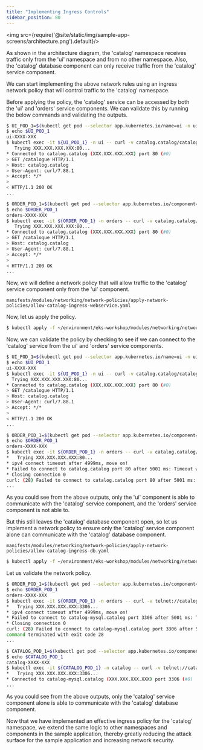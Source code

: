 ```yaml
---
title: "Implementing Ingress Controls"
sidebar_position: 80
---
```

<img src={require('@site/static/img/sample-app-screens/architecture.png').default}/>

As shown in the architecture diagram, the 'catalog' namespace receives traffic only from the 'ui' namespace and from no other namespace. Also, the 'catalog' database component can only receive traffic from the 'catalog' service component.

We can start implementing the above network rules using an ingress network policy that will control traffic to the 'catalog' namespace.

Before applying the policy, the 'catalog' service can be accessed by both the 'ui' and 'orders' service components. We can validate this by running the below commands and validating the outputs.

```bash wait=30 timeout=240
$ UI_POD_1=$(kubectl get pod --selector app.kubernetes.io/name=ui -n ui -o json | jq -r '.items[0].metadata.name')
$ echo $UI_POD_1
ui-XXXX-XXX
$ kubectl exec -it ${UI_POD_1} -n ui -- curl -v catalog.catalog/catalogue --connect-timeout 5
   Trying XXX.XXX.XXX.XXX:80...
* Connected to catalog.catalog (XXX.XXX.XXX.XXX) port 80 (#0)
> GET /catalogue HTTP/1.1
> Host: catalog.catalog
> User-Agent: curl/7.88.1
> Accept: */*
> 
< HTTP/1.1 200 OK
...
```
```bash wait=30 timeout=240
$ ORDER_POD_1=$(kubectl get pod --selector app.kubernetes.io/component=service -n orders -o json | jq -r '.items[0].metadata.name')
$ echo $ORDER_POD_1
orders-XXXX-XXX
$ kubectl exec -it ${ORDER_POD_1} -n orders -- curl -v catalog.catalog/catalogue --connect-timeout 5
   Trying XXX.XXX.XXX.XXX:80...
* Connected to catalog.catalog (XXX.XXX.XXX.XXX) port 80 (#0)
> GET /catalogue HTTP/1.1
> Host: catalog.catalog
> User-Agent: curl/7.88.1
> Accept: */*
> 
< HTTP/1.1 200 OK
...
```
Now, we will define a network policy that will allow traffic to the 'catalog' service component only from the 'ui' component.
```file
manifests/modules/networking/network-policies/apply-network-policies/allow-catalog-ingress-webservice.yaml
```
Now, let us apply the policy.
```bash wait=30 timeout=240
$ kubectl apply -f ~/environment/eks-workshop/modules/networking/network-policies/apply-network-policies/allow-catalog-ingress-webservice.yaml
```
Now, we can validate the policy by checking to see if we can connect to the 'catalog' service from the ui' and 'orders' service components.
```bash wait=30 timeout=240
$ UI_POD_1=$(kubectl get pod --selector app.kubernetes.io/name=ui -n ui -o json | jq -r '.items[0].metadata.name')
$ echo $UI_POD_1
ui-XXXX-XXX
$ kubectl exec -it ${UI_POD_1} -n ui -- curl -v catalog.catalog/catalogue --connect-timeout 5
  Trying XXX.XXX.XXX.XXX:80...
* Connected to catalog.catalog (XXX.XXX.XXX.XXX) port 80 (#0)
> GET /catalogue HTTP/1.1
> Host: catalog.catalog
> User-Agent: curl/7.88.1
> Accept: */*
> 
< HTTP/1.1 200 OK
...
```
```bash wait=30 timeout=240 expectError=true
$ ORDER_POD_1=$(kubectl get pod --selector app.kubernetes.io/component=service -n orders -o json | jq -r '.items[0].metadata.name')
$ echo $ORDER_POD_1
orders-XXXX-XXX
$ kubectl exec -it ${ORDER_POD_1} -n orders -- curl -v catalog.catalog/catalogue --connect-timeout 5
*   Trying XXX.XXX.XXX.XXX:80...
* ipv4 connect timeout after 4999ms, move on!
* Failed to connect to catalog.catalog port 80 after 5001 ms: Timeout was reached
* Closing connection 0
curl: (28) Failed to connect to catalog.catalog port 80 after 5001 ms: Timeout was reached
...
```
As you could see from the above outputs, only the 'ui' component is able to communicate with the 'catalog' service component, and the 'orders' service component is not able to.

But this still leaves the 'catalog' database component open, so let us implement a network policy to ensure only the 'catalog' service component alone can communicate with the 'catalog' database component.
```file
manifests/modules/networking/network-policies/apply-network-policies/allow-catalog-ingress-db.yaml
```
```bash wait=30 timeout=240
$ kubectl apply -f ~/environment/eks-workshop/modules/networking/network-policies/apply-network-policies/allow-catalog-ingress-db.yaml
```
Let us validate the network policy.
```bash wait=30 timeout=240 expectError=true
$ ORDER_POD_1=$(kubectl get pod --selector app.kubernetes.io/component=service -n orders -o json | jq -r '.items[0].metadata.name')
$ echo $ORDER_POD_1
orders-XXXX-XXX
$ kubectl exec -it ${ORDER_POD_1} -n orders -- curl -v telnet://catalog-mysql.catalog:3306 --connect-timeout 5
*   Trying XXX.XXX.XXX.XXX:3306...
* ipv4 connect timeout after 4999ms, move on!
* Failed to connect to catalog-mysql.catalog port 3306 after 5001 ms: Timeout was reached
* Closing connection 0
curl: (28) Failed to connect to catalog-mysql.catalog port 3306 after 5001 ms: Timeout was reached
command terminated with exit code 28
...
```
```bash wait=30 timeout=240
$ CATALOG_POD_1=$(kubectl get pod --selector app.kubernetes.io/component=service -n catalog -o json | jq -r '.items[0].metadata.name')
$ echo $CATALOG_POD_1
catalog-XXXX-XXX
$ kubectl exec -it ${CATALOG_POD_1} -n catalog -- curl -v telnet://catalog-mysql.catalog:3306 --connect-timeout 5
*   Trying XXX.XXX.XXX.XXX:3306...
* Connected to catalog-mysql.catalog (XXX.XXX.XXX.XXX) port 3306 (#0)
...
```
As you could see from the above outputs, only the 'catalog' service component alone is able to communicate with the 'catalog' database component.

Now that we have implemented an effective ingress policy for the 'catalog' namespace, we extend the same logic to other namespaces and components in the sample application, thereby greatly reducing the attack surface for the sample application and increasing network security.